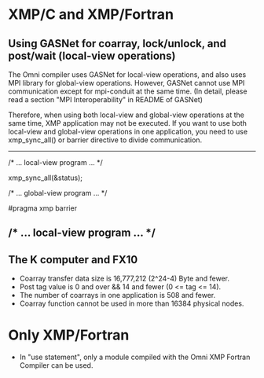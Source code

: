 # XMP/C and XMP/Fortran
## Using GASNet for coarray, lock/unlock, and post/wait (local-view operations)
The Omni compiler uses GASNet for local-view operations, and also uses MPI library for global-view operations.
However, GASNet cannot use MPI communication except for mpi-conduit at the same time.
(In detail, please read a section "MPI Interoperability" in README of GASNet)

Therefore, when using both local-view and global-view operations at the same time,
XMP application may not be executed.
If you want to use both local-view and global-view operations in one application,
you need to use xmp_sync_all() or barrier directive to divide communication.

---
  /* ... local-view program ... */

  xmp_sync_all(&status);

  /* ... global-view program ... */

 #pragma xmp barrier

  /* ... local-view program ... */
---

## The K computer and FX10
* Coarray transfer data size is 16,777,212 (2^24-4) Byte and fewer.
* Post tag value is 0 and over && 14 and fewer (0 <= tag <= 14).
* The number of coarrays in one application is 508 and fewer.
* Coarray function cannot be used in more than 16384 physical nodes.

# Only XMP/Fortran
* In "use statement", only a module compiled with the Omni XMP Fortran Compiler can be used.
